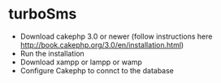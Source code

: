 
# turboSms

- Download cakephp 3.0 or newer (follow instructions here http://book.cakephp.org/3.0/en/installation.html)
- Run the installation
- Download xampp or lampp or wamp
- Configure Cakephp to connct to the database

